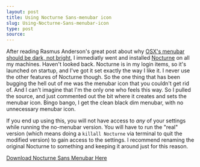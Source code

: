 ```yaml
---
layout: post
title: Using Nocturne Sans-menubar icon
slug: Using-Nocturne-Sans-menubar-icon
type: post
source:
---
```


After reading Rasmus Anderson's great post about why [OSX's menubar should be dark, not bright][rsms-menubar], I immediatly went and installed [Nocturne] on all my machines. Haven't looked back. Nocturne is in my login items, so it's launched on startup, and I've got it set exactly the way I like it. I never use the other features of Nocturne though. So the one thing that has been bugging the hell out of me was the menubar icon that you couldn't get rid of. And I can't imagine that I'm the only one who feels this way. So I pulled the source, and just commented out the bit where it creates and sets the menubar icon. Bingo bango, I get the clean black dim menubar, with no unnecessary menubar icon.

If you end up using this, you will not have access to _any_ of your settings while running the no-menubar version. You will have to run the "real" version (which means doing a `killall Nocturne` via terminal to quit the modified version) to gain access to the settings. I recommend renaming the original Nocturne to something and keeping it around just for this reason.

[Download Nocturne Sans Menubar Here](/files/Nocturne-no_menu.zip)

[Nocturne]: http://code.google.com/p/blacktree-nocturne/
[rsms-menubar]: http://rsms.me/2011/02/06/osx-menubar-should-be-dark.html